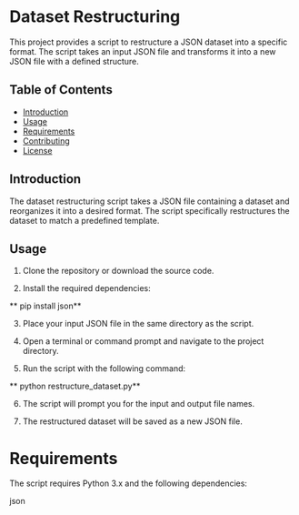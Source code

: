 # Dataset Restructuring

This project provides a script to restructure a JSON dataset into a specific format. The script takes an input JSON file and transforms it into a new JSON file with a defined structure.

## Table of Contents

- [Introduction](#introduction)
- [Usage](#usage)
- [Requirements](#requirements)
- [Contributing](#contributing)
- [License](#license)

## Introduction

The dataset restructuring script takes a JSON file containing a dataset and reorganizes it into a desired format. The script specifically restructures the dataset to match a predefined template.

## Usage

1. Clone the repository or download the source code.

2. Install the required dependencies:

  ** pip install json**
  
3. Place your input JSON file in the same directory as the script.

4. Open a terminal or command prompt and navigate to the project directory.

5. Run the script with the following command:

**  python restructure_dataset.py**

6. The script will prompt you for the input and output file names.

7. The restructured dataset will be saved as a new JSON file.

# Requirements

The script requires Python 3.x and the following dependencies:

json
